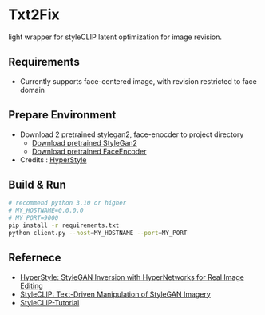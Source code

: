 # Txt2Fix

light wrapper for styleCLIP latent optimization for image revision.

## Requirements 
- Currently supports face-centered image, with revision restricted to face domain

## Prepare Environment

- Download 2 pretrained stylegan2, face-enocder to project directory
  - [Download pretrained StyleGan2](https://drive.google.com/file/d/1EM87UquaoQmk17Q8d5kYIAHqu0dkYqdT/view) 
  - [Download pretrained FaceEncoder](https://drive.google.com/file/d/1M-hsL3W_cJKs77xM1mwq2e9-J0_m7rHP/view?usp=sharing)
- Credits : [HyperStyle](https://github.com/yuval-alaluf/hyperstyle/)


## Build & Run
```bash
# recommend python 3.10 or higher
# MY_HOSTNAME=0.0.0.0
# MY_PORT=9000
pip install -r requirements.txt 
python client.py --host=MY_HOSTNAME --port=MY_PORT
```

## Refernece
- [HyperStyle: StyleGAN Inversion with HyperNetworks for Real Image Editing](https://github.com/yuval-alaluf/hyperstyle/)
- [StyleCLIP: Text-Driven Manipulation of StyleGAN Imagery](https://github.com/orpatashnik/StyleCLIP)
- [StyleCLIP-Tutorial](https://github.com/ndb796/StyleCLIP-Tutorial)